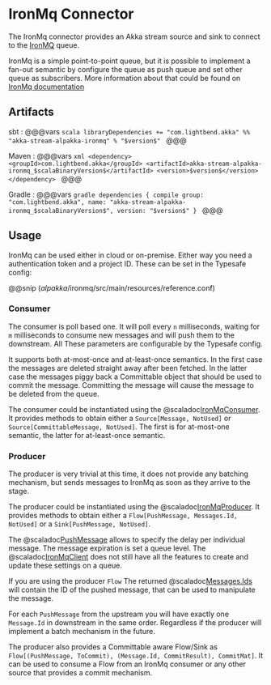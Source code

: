 # IronMq Connector

The IronMq connector provides an Akka stream source and sink to connect to the [IronMQ](https://www.iron.io/platform/ironmq/) queue.

IronMq is a simple point-to-point queue, but it is possible to implement a fan-out semantic by configure the queue as push
queue and set other queue as subscribers. More information about that could be found on 
[IronMq documentation](https://www.iron.io/ironmq-fan-out-support/)

## Artifacts

sbt
:   @@@vars
    ```scala
    libraryDependencies += "com.lightbend.akka" %% "akka-stream-alpakka-ironmq" % "$version$"
    ```
    @@@

Maven
:   @@@vars
    ```xml
    <dependency>
      <groupId>com.lightbend.akka</groupId>
      <artifactId>akka-stream-alpakka-ironmq_$scalaBinaryVersion$</artifactId>
      <version>$version$</version>
    </dependency>
    ```
    @@@

Gradle
:   @@@vars
    ```gradle
    dependencies {
      compile group: "com.lightbend.akka", name: "akka-stream-alpakka-ironmq_$scalaBinaryVersion$", version: "$version$"
    }
    ```
    @@@

## Usage

IronMq can be used either in cloud or on-premise. Either way you need a authentication token and a project ID. These can
be set in the Typesafe config:

@@snip ($alpakka$/ironmq/src/main/resources/reference.conf)

### Consumer

The consumer is poll based one. It will poll every `n` milliseconds, waiting for `m` milliseconds to consume new messages and
will push them to the downstream. All These parameters are configurable by the Typesafe config.

It supports both at-most-once and at-least-once semantics. In the first case the messages are deleted straight away after 
been fetched. In the latter case the messages piggy back a Committable object that should be used to commit the message.
Committing the message will cause the message to be deleted from the queue.

The consumer could be instantiated using the @scaladoc[IronMqConsumer](akka.stream.alpakka.ironmq.scaladsl.IronMqConsumer$). 
It provides methods to obtain either a `Source[Message, NotUsed]` or `Source[CommittableMessage, NotUsed]`. The first is 
for at-most-one semantic, the latter for at-least-once semantic. 

### Producer
The producer is very trivial at this time, it does not provide any batching mechanism, but sends messages to IronMq as 
soon as they arrive to the stage.

The producer could be instantiated using the @scaladoc[IronMqProducer](akka.stream.alpakka.ironmq.scaladsl.IronMqProducer$).
It provides methods to obtain either a `Flow[PushMessage, Messages.Id, NotUsed]` or a `Sink[PushMessage, NotUsed]`. 

The @scaladoc[PushMessage](akka.stream.alpakka.ironmq.PushMessage) allows to specify the delay per individual message. The
message expiration is set a queue level. The @scaladoc[IronMqClient](akka.stream.alpakka.ironmq.IronMqClient) does not 
still have all the features to create and update these settings on a queue.

If you are using the producer `Flow` The returned @scaladoc[Messages.Ids](akka.stream.alpakka.ironmq.Messages$$Id) will 
contain the ID of the pushed message, that can be used to manipulate the message.

For each `PushMessage` from the upstream you will have exactly one `Message.Id` in downstream in the same order. Regardless
if the producer will implement a batch mechanism in the future.

The producer also provides a Committable aware Flow/Sink as `Flow[(PushMessage, ToCommit), (Message.Id, CommitResult), CommitMat]`. 
It can be used to consume a Flow from an IronMq consumer or any other source that provides a commit mechanism.